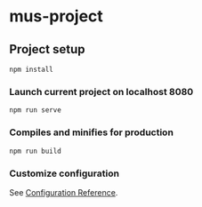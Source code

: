 # mus-project

## Project setup
```
npm install
```

### Launch current project on localhost 8080
```
npm run serve
```

### Compiles and minifies for production
```
npm run build
```

### Customize configuration
See [Configuration Reference](https://cli.vuejs.org/config/).
